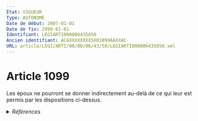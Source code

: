 ```yaml
---
État: VIGUEUR
Type: AUTONOME
Date de début: 2007-01-01
Date de fin: 2999-01-01
Identifiant: LEGIARTI000006435850
Ancien identifiant: ACAXXXXXXXX5X01099AAXXAC
URL: article/LEGI/ARTI/00/00/06/43/58/LEGIARTI000006435850.xml
---
```


<h1>Article 1099</h1>

Les époux ne pourront se donner indirectement au-delà de ce qui leur est permis
par les dispositions ci-dessus.


<details>
  <summary><em>Références</em></summary>

  <h2>Articles faisant référence à l'article</h2>
  
  <ul>
    <li>
      <a href="https://legal.tricoteuses.fr//redirection/LEGIARTI000006284843?vers=git&vers=legifrance">LOI n° 2006-728 du 23 juin 2006 portant réforme des successions et des libéralités - article 9 ENTIEREMENT_MODIF</a> MODIFICATION cible
    </li>
  </ul>
  
  <h2>Références faites par l'article</h2>
  
  <ul>
    <li>
      2006-06-23 MODIFICATION source <a href="https://legal.tricoteuses.fr//redirection/LEGIARTI000006284843?vers=git&vers=legifrance">LOI n° 2006-728 du 23 juin 2006 portant réforme des successions et des libéralités - article 9 ENTIEREMENT_MODIF</a>
    </li>
  </ul>
</details>
